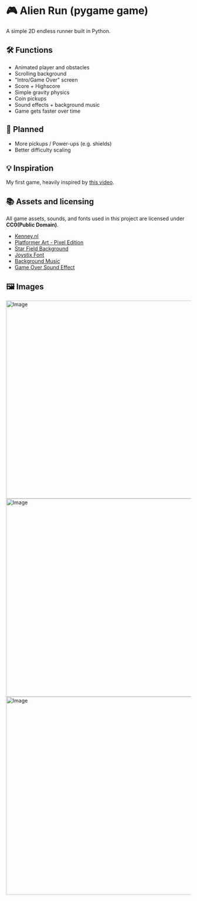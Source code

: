 # 🎮 Alien Run (pygame game)

A simple 2D endless runner built in Python.

## 🛠️ Functions

- Animated player and obstacles
- Scrolling background
- "Intro/Game Over" screen
- Score + Highscore
- Simple gravity physics
- Coin pickups
- Sound effects + background music
- Game gets faster over time

## 🚧 Planned

- More pickups / Power-ups (e.g. shields)
- Better difficulty scaling

## 💡 Inspiration

My first game, heavily inspired by [this video](https://www.youtube.com/watch?v=AY9MnQ4x3zk).

## 📚 Assets and licensing

All game assets, sounds, and fonts used in this project are licensed under **CC0(Public Domain)**.

- [Kenney.nl](https://kenney.nl/)
- [Platformer Art - Pixel Edition](https://opengameart.org/content/platformer-art-pixel-edition)
- [Star Field Background](https://opengameart.org/content/star-field)
- [Joystix Font](https://www.1001fonts.com/joystix-font.html)
- [Background Music](https://not-jam.itch.io/not-jam-music-pack)
- [Game Over Sound Effect](https://opengameart.org/content/game-over-soundold-school)

## 🖼️ Images

<img width="950" height="540" alt="Image" src="https://github.com/user-attachments/assets/ec4d6f4d-e600-4daa-b764-8aaf2860aae1" />
<img width="950" height="540" alt="Image" src="https://github.com/user-attachments/assets/551f1485-c7c3-4434-b012-5238e54652df" />
<img width="950" height="540" alt="Image" src="https://github.com/user-attachments/assets/c0352877-de66-4fbc-b226-d0aaed5e802d" />



